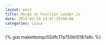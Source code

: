 ```yaml
---
layout: post                                                                                                              
title: Mongo Js Function Loader.Js                                                                                                                       
date: 2015-03-19 13:47:35+00:00                                                                                                                        
categories: Linux                                                                                                                
---                                                                                                                              
```


{% gist makeittotop/02dfc17a750b10187a8c %}                                                                                                           

